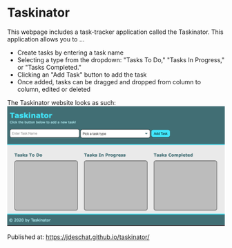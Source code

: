 # Taskinator
This webpage includes a task-tracker application called the Taskinator. This application allows you to ...
- Create tasks by entering a task name
- Selecting a type from the dropdown: "Tasks To Do," "Tasks In Progress," or "Tasks Completed."
- Clicking an "Add Task" button to add the task
- Once added, tasks can be dragged and dropped from column to column, edited or deleted

The Taskinator website looks as such:
![alt](https://github.com/jdeschat/taskinator/blob/main/assets/images/taskinator.png)

Published at: https://jdeschat.github.io/taskinator/